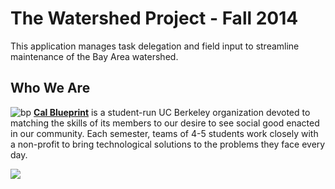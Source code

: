 The Watershed Project - Fall 2014
================

This application manages task delegation and field input to streamline maintenance of the Bay Area watershed.

Who We Are
----------
![bp](http://bptech.berkeley.edu/assets/logo-full-large-d6419503b443e360bc6c404a16417583.png "BP Banner")
**[Cal Blueprint](http://www.calblueprint.org/)** is a student-run UC Berkeley organization devoted to matching the skills of its members to our desire to see social good enacted in our community. Each semester, teams of 4-5 students work closely with a non-profit to bring technological solutions to the problems they face every day.

![](https://codeship.com/projects/563199d0-ae7c-0132-7ed9-2ecd9a04cc80/status?branch=master)